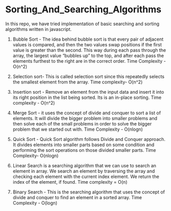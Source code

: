 # Sorting_And_Searching_Algorithms

In this repo, we have tried implementation of basic searching and sorting algorithms written in javascript.

1. Bubble Sort - The idea behind bubble sort is that every pair of adjacent values is compared, and then the two values swap positions if the first value is greater than the second. This way during each pass through the array, the largest value “bubbles up” to the top, and after each pass the elements furthest to the right are in the correct order.
Time Complexity - O(n^2)

2. Selection sort- This is called selection sort since this repeatedly selects the smallest element from the array.
Time complexity- O(n^2)

3. Insertion sort - Remove an element from the input data and insert it into its right position in the list being sorted. Its is an in-place sorting.
Time complexity - O(n^2)

4. Merge Sort - it uses the concept of divide and conquer to sort a list of elements. It will divide the bigger problem into smaller problems and then solve each of the small problems in order to solve the bigger problem that we started out with.
Time Complexity - O(nlogn)

5. Quick Sort - Quick Sort algorithm follows Divide and Conquer approach. It divides elements into smaller parts based on some condition and performing the sort operations on those divided smaller parts.
Time Complexity- O(nlogn)

6. Linear Search is a searching algorithm that we can use to search an element in array. We search an element by traversing the array and checking each element with the current index element. We return the index of the element, if found.
Time complexity = O(n)

7. Binary Search - This is the searching algorithm that uses the concept of divide and conquer to find an element in a sorted array.
Time Complexity - O(logn)
